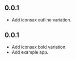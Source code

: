 ## 0.0.1

* Add iconsax outline variation.

## 0.0.1

* Add iconsax bold variation.
* Add example app.
